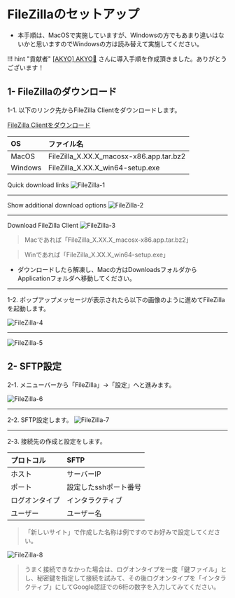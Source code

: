 # FileZillaのセットアップ

- 本手順は、MacOSで実施していますが、Windowsの方でもあまり違いはないかと思いますのでWindowsの方は読み替えて実施してください。


!!! hint "貢献者"
    [[AKYO] AKYO🥁](https://jp.cexplorer.io/pool/pool1jsxk3ymqv2gdc6mhqk52544g2aun4zhq5wgx6n32l5s3jlne70n) さんに導入手順を作成頂きました。ありがとうございます！

## 1- FileZillaのダウンロード

1-1. 以下のリンク先からFileZilla Clientをダウンロードします。

[FileZilla Clientをダウンロード](https://filezilla-project.org/)

| OS | ファイル名 |
:---|:---
| MacOS | FileZilla_X.XX.X_macosx-x86.app.tar.bz2 |
| Windows | FileZilla_X.XX.X_win64-setup.exe |

Quick download links
![FileZilla-1](https://user-images.githubusercontent.com/80967103/167054304-2be2102e-fa65-49fb-a0e8-c4b9cfafee58.png)

---

Show additional download options
![FileZilla-2](https://user-images.githubusercontent.com/80967103/167054657-d3a0e819-babc-4268-a2cf-ac89bbbb396a.png)

---

Download FileZilla Client
![FileZilla-3](https://user-images.githubusercontent.com/80967103/167055110-ffb6d7f4-b558-4f0e-8358-8640bdfb5002.png)
> Macであれば「FileZilla_X.XX.X_macosx-x86.app.tar.bz2」

> Winであれば「FileZilla_X.XX.X_win64-setup.exe」
- ダウンロードしたら解凍し、Macの方はDownloadsフォルダからApplicationフォルダへ移動してください。

---

1-2. ポップアップメッセージが表示されたら以下の画像のように進めてFileZillaを起動します。

![FileZilla-4](https://user-images.githubusercontent.com/80967103/167059324-6e8b3a81-7e27-4649-97d5-23effe9be3d1.png)

---
![FileZilla-5](https://user-images.githubusercontent.com/80967103/167056869-3a42a555-9f4f-425c-acaf-74bee800f950.png)

## 2- SFTP設定

2-1. メニューバーから「FileZilla」→「設定」へと進みます。

![FileZilla-6](https://user-images.githubusercontent.com/80967103/167063614-9391fe44-f539-4e99-8f00-a1e60449a3e6.png)

---

2-2. SFTP設定します。
![FileZilla-7](https://user-images.githubusercontent.com/80967103/167064529-afa0cd78-f1a9-438a-92ac-4f9ef9a29853.png)

---

2-3. 接続先の作成と設定をします。


| プロトコル | SFTP |
:---|:---
| ホスト | サーバーIP |
| ポート | 設定したsshポート番号 |
| ログオンタイプ | インタラクティブ |
| ユーザー | ユーザー名 |

> 「新しいサイト」で作成した名称は例ですのでお好みで設定してください。

![FileZilla-8](https://user-images.githubusercontent.com/80967103/167065561-4cb28293-6f1b-4019-9d93-47e967d5b1bc.png)

> うまく接続できなかった場合は、ログオンタイプを一度「鍵ファイル」とし、秘密鍵を指定して接続を試みて、その後ログオンタイプを「インタラクティブ」にしてGoogle認証での6桁の数字を入力してみてください。
